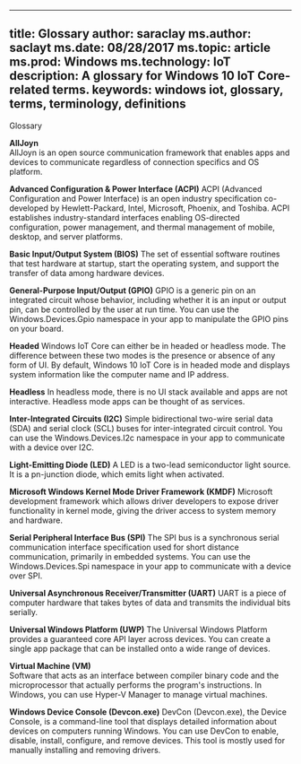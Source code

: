 
---
title: Glossary
author: saraclay
ms.author: saclayt
ms.date: 08/28/2017
ms.topic: article
ms.prod: Windows
ms.technology: IoT
description: A glossary for Windows 10 IoT Core-related terms.
keywords: windows iot, glossary, terms, terminology, definitions
---

Glossary

**AllJoyn**<br/>
AllJoyn is an open source communication framework that enables apps and devices to communicate regardless of connection specifics and OS platform.

**Advanced Configuration & Power Interface (ACPI)**
ACPI (Advanced Configuration and Power Interface) is an open industry specification co-developed by Hewlett-Packard, Intel, Microsoft, Phoenix, and Toshiba.  ACPI establishes industry-standard interfaces enabling OS-directed configuration, power management, and thermal management of mobile, desktop, and server platforms.

**Basic Input/Output System (BIOS)**
The set of essential software routines that test hardware at startup, start the operating system, and support the transfer of data among hardware devices.

**General-Purpose Input/Output (GPIO)**
GPIO is a generic pin on an integrated circuit whose behavior, including whether it is an input or output pin, can be controlled by the user at run time.  You can use the Windows.Devices.Gpio namespace in your app to manipulate the GPIO pins on your board.

**Headed**
Windows IoT Core can either be in headed or headless mode. The difference between these two modes is the presence or absence of any form of UI. By default, Windows 10 IoT Core is in headed mode and displays system information like the computer name and IP address.

**Headless**
In headless mode, there is no UI stack available and apps are not interactive. Headless mode apps can be thought of as services.

**Inter-Integrated Circuits (I2C)**
Simple bidirectional two-wire serial data (SDA) and serial clock (SCL) buses for inter-integrated circuit control.  You can use the Windows.Devices.I2c namespace in your app to communicate with a device over I2C.

**Light-Emitting Diode (LED)**
A LED is a two-lead semiconductor light source. It is a pn-junction diode, which emits light when activated.

**Microsoft Windows Kernel Mode Driver Framework (KMDF)**
Microsoft development framework which allows driver developers to expose driver functionality in kernel mode, giving the driver access to system memory and hardware.

**Serial Peripheral Interface Bus (SPI)**
The SPI bus is a synchronous serial communication interface specification used for short distance communication, primarily in embedded systems.  You can use the Windows.Devices.Spi namespace in your app to communicate with a device over SPI.

**Universal Asynchronous Receiver/Transmitter (UART)**
UART is a piece of computer hardware that takes bytes of data and transmits the individual bits serially.

**Universal Windows Platform (UWP)**
The Universal Windows Platform provides a guaranteed core API layer across devices.  You can create a single app package that can be installed onto a wide range of devices.

**Virtual Machine (VM)**<br/>
Software that acts as an interface between compiler binary code and the microprocessor that actually performs the program's instructions.  In Windows, you can use Hyper-V Manager to manage virtual machines.

**Windows Device Console (Devcon.exe)**
DevCon (Devcon.exe), the Device Console, is a command-line tool that displays detailed information about devices on computers running Windows. You can use DevCon to enable, disable, install, configure, and remove devices.  This tool is mostly used for manually installing and removing drivers.
